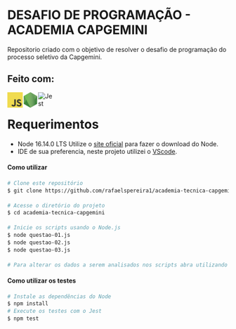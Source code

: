 # DESAFIO DE PROGRAMAÇÃO - ACADEMIA CAPGEMINI

Repositorio criado com o objetivo de resolver o desafio de programação do processo seletivo da Capgemini.

## Feito com:

<img align="left" alt="JavaScript" width="35px" src="https://raw.githubusercontent.com/github/explore/80688e429a7d4ef2fca1e82350fe8e3517d3494d/topics/javascript/javascript.png" />
<img align="left" alt="Node.Js" width="35px" src="https://raw.githubusercontent.com/github/explore/80688e429a7d4ef2fca1e82350fe8e3517d3494d/topics/nodejs/nodejs.png" />
<img align="left" alt="Jest" width="35px" src="https://camo.githubusercontent.com/f2c80b28082b1568bf6ae3e4b999dcf6916e4f7ef611aa48efed85198ebe53a9/68747470733a2f2f6a6573746a732e696f2f696d672f6a6573742e706e67" />


<br>


# Requerimentos
- Node 16.14.0 LTS
Utilize o [site oficial](https://nodejs.org/en/) para fazer o download do Node.
- IDE de sua preferencia, neste projeto utilizei o [VScode](https://code.visualstudio.com/).


#### Como utilizar

```sh
# Clone este repositório
$ git clone https://github.com/rafaelspereira1/academia-tecnica-capgemini

# Acesse o diretório do projeto
$ cd academia-tecnica-capgemini

# Inicie os scripts usando o Node.js
$ node questao-01.js
$ node questao-02.js
$ node questao-03.js

# Para alterar os dados a serem analisados nos scripts abra utilizando sua IDE ou editor de texto de preferencia e altere nos campos indicados por comentarios.

```

#### Como utilizar os testes

```sh
# Instale as dependências do Node
$ npm install
# Execute os testes com o Jest
$ npm test

```


